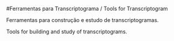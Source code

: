 #Ferramentas para Transcriptograma / Tools for Transcriptogram

Ferramentas para construção e estudo de transcriptogramas.

Tools for building and study of transcriptograms.